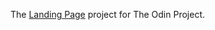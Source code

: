 The [Landing Page](https://www.theodinproject.com/lessons/foundations-landing-page) project for The Odin Project. 
